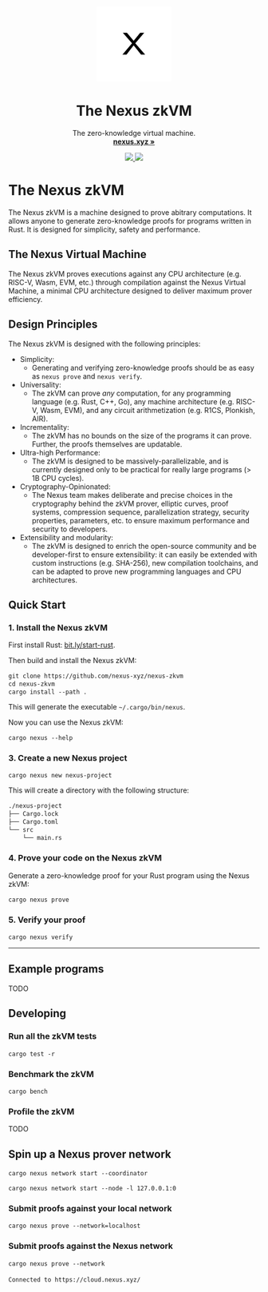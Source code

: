 <p align="center">
  <p align="center">
   <img width="150" height="150" src="assets/logo.png" alt="Logo">
  </p>
	<h1 align="center"><b>The Nexus zkVM</b></h1>
	<p align="center">
		The zero-knowledge virtual machine.
    <br />
    <a href="https://nexus.xyz"><strong>nexus.xyz »</strong></a>
  </p>
</p>

<p align="center">
  <a href="https://x.com/NexusLabsHQ">
    <img src="https://img.shields.io/badge/Twitter-black?logo=x&logoColor=white" />
  </a>
  <img src="https://img.shields.io/static/v1?label=Stage&message=Alpha&color=2BB4AB" />
  <br />
</p>

# The Nexus zkVM

The Nexus zkVM is a machine designed to prove abitrary computations. It allows anyone to generate zero-knowledge proofs for programs written in Rust. It is designed for simplicity, safety and performance.

## The Nexus Virtual Machine

The Nexus zkVM proves executions against any CPU architecture (e.g. RISC-V, Wasm, EVM, etc.) through compilation against the Nexus Virtual Machine, a minimal CPU architecture designed to deliver maximum prover efficiency.

## Design Principles

The Nexus zkVM is designed with the following principles:
- Simplicity:
  - Generating and verifying zero-knowledge proofs should be as easy as `nexus prove` and `nexus verify`.
- Universality:
  - The zkVM can prove *any* computation, for any programming language (e.g. Rust, C++, Go), any machine architecture (e.g. RISC-V, Wasm, EVM), and any circuit arithmetization (e.g. R1CS, Plonkish, AIR).
- Incrementality:
  - The zkVM has no bounds on the size of the programs it can prove. Further, the proofs themselves are updatable.
- Ultra-high Performance:
  - The zkVM is designed to be massively-parallelizable, and is currently designed only to be practical for really large programs (> 1B CPU cycles).
- Cryptography-Opinionated:
  - The Nexus team makes deliberate and precise choices in the cryptography behind the zkVM prover, elliptic curves, proof systems, compression sequence, parallelization strategy, security properties, parameters, etc. to ensure maximum performance and security to developers.
- Extensibility and modularity:
  - The zkVM is designed to enrich the open-source community and be developer-first to ensure extensibility: it can easily be extended with custom instructions (e.g. SHA-256), new compilation toolchains, and can be adapted to prove new programming languages and CPU architectures.

## Quick Start

### 1. Install the Nexus zkVM

First install Rust: [bit.ly/start-rust](https://bit.ly/start-rust).

Then build and install the Nexus zkVM:

```shell
git clone https://github.com/nexus-xyz/nexus-zkvm
cd nexus-zkvm
cargo install --path .
```

This will generate the executable `~/.cargo/bin/nexus`.

Now you can use the Nexus zkVM:

```shell
cargo nexus --help
```

### 3. Create a new Nexus project

```shell
cargo nexus new nexus-project
```

This will create a directory with the following structure:

```shell
./nexus-project
├── Cargo.lock
├── Cargo.toml
└── src
    └── main.rs
```

### 4. Prove your code on the Nexus zkVM

Generate a zero-knowledge proof for your Rust program using the Nexus zkVM:

```shell
cargo nexus prove
```

### 5. Verify your proof

```shell
cargo nexus verify
```

---

## Example programs

TODO

## Developing

### Run all the zkVM tests

```shell
cargo test -r
```

### Benchmark the zkVM

```shell
cargo bench
```

### Profile the zkVM

TODO

## Spin up a Nexus prover network

```shell
cargo nexus network start --coordinator
```

```shell
cargo nexus network start --node -l 127.0.0.1:0
```

### Submit proofs against your local network

```shell
cargo nexus prove --network=localhost
```

### Submit proofs against the Nexus network

```shell
cargo nexus prove --network

Connected to https://cloud.nexus.xyz/
```
